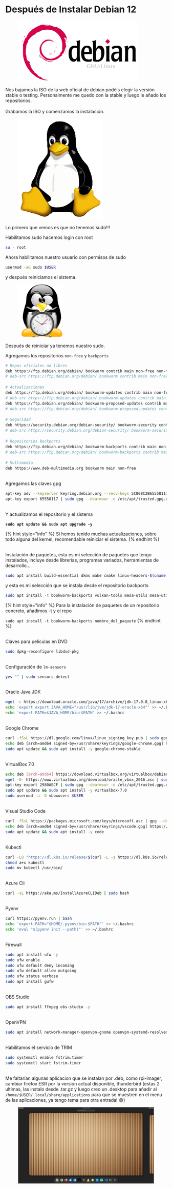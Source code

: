 # Después de Instalar Debian 12

<figure><img src="../.gitbook/assets/pngwing.com.png" alt="" width="375"><figcaption></figcaption></figure>

Nos bajamos la ISO de la web oficial de debian podéis elegir la versión stable o testing. Personalmente me quedo con la stable y luego le añado los repositorios. \
\
Grabamos la ISO y comenzamos la instalación.



<figure><img src="../.gitbook/assets/Tux.png" alt=""><figcaption></figcaption></figure>

Lo primero que vemos es que no tenemos sudo!!!

Habilitamos sudo hacemos login con root

```sh
su - root
```

Ahora habilitamos nuestro usuario con permisos de sudo

```sh
usermod -aG sudo $USER
```

y después reiniciamos el sistema.

<figure><img src="../.gitbook/assets/NicePng_linux-penguin-png_7963695.png" alt="" width="138"><figcaption></figcaption></figure>

Después de reiniciar ya tenemos nuestro sudo.&#x20;

Agregamos los repositorios `non-free` y `backports`

```sh
# Repos oficiales no libres
deb https://ftp.debian.org/debian/ bookworm contrib main non-free non-free-firmware
# deb-src https://ftp.debian.org/debian/ bookworm contrib main non-free non-free-firmware

# Actualizaciones
deb https://ftp.debian.org/debian/ bookworm-updates contrib main non-free non-free-firmware
# deb-src https://ftp.debian.org/debian/ bookworm-updates contrib main non-free non-free-firmware
deb https://ftp.debian.org/debian/ bookworm-proposed-updates contrib main non-free non-free-firmware
# deb-src https://ftp.debian.org/debian/ bookworm-proposed-updates contrib main non-free non-free-firmware

# Seguridad
deb https://security.debian.org/debian-security/ bookworm-security contrib main non-free non-free-firmware
# deb-src https://security.debian.org/debian-security/ bookworm-security contrib main non-free non-free-firmware

# Repositorios Backports
deb https://ftp.debian.org/debian/ bookworm-backports contrib main non-free non-free-firmware
# deb-src https://ftp.debian.org/debian/ bookworm-backports contrib main non-free non-free-firmware

# Multimedia
deb https://www.deb-multimedia.org bookworm main non-free
```

\
Agregamos las claves gpg

```sh
apt-key adv --keyserver keyring.debian.org --recv-keys 5C808C2B65558117
apt-key export 65558117 | sudo gpg --dearmour -o /etc/apt/trusted.gpg.d/debian-multimedia.gpg
```

\
Y actualizamos el repositorio y el sistema

<pre class="language-sh"><code class="lang-sh"><strong>sudo apt update &#x26;&#x26; sudo apt upgrade -y
</strong></code></pre>

{% hint style="info" %}
Si hemos tenido muchas actualizaciones, sobre todo alguna del kernel, recomendable reiniciar el sistema.
{% endhint %}

\
Instalación de paquetes, esta es mi selección de paquetes que tengo instalados, incluye desde librerías, programas variados, herramientas de desarrollo...

```sh
sudo apt install build-essential dkms make cmake linux-headers-$(uname -r) amd64-microcode firmware-linux-nonfree util-linux cifs-utils libfuse2 sysfsutils zlib1g-dev libbz2-dev libreadline-dev iperf3 libiperf0 apt-transport-https ca-certificates software-properties-common dirmngr gnupg openssl libssl-dev sshfs libgbm1 libgjs0g libsqlite3-dev jq libncursesw5-dev xz-utils tk-dev libxml2-dev libxmlsec1-dev libffi-dev liblzma-dev -y
```

y esta es mi selección que se instala desde el repositorio backports

```sh
sudo apt install -t bookworm-backports vulkan-tools mesa-utils mesa-utils-extra mesa-va-drivers mesa-vdpau-drivers mesa-vulkan-drivers mesa-opencl-icd libgl1-mesa-dri libglapi-mesa libglx-mesa0 libegl-mesa0 duf vim git curl wget nmap nvme-cli dexdump lm-sensors htop vlc libaacs0 libaacs-dev lame libbluray2 ffmpeg neofetch flac gparted meld filezilla solaar keepassxc gimp gimp-help-es gimp-data-extras v4l-utils libdvd-pkg libdvdread8 libavcodec59 papirus-icon-theme arc-theme python3 python3-pip python3-pil python3-pil.imagetk bpytop python3-psutil libglib2.0-dev-bin gir1.2-gtk-4.0 gjs libgtk-4-1 libgtk-4-bin libgtk-4-common libxatracker2 ttf-mscorefonts-installer gir1.2-gtop-2.0 p7zip-full rar unrar zip unzip bzip2 gnome-shell-extension-manager gnome-maps gnome-weather -y
```

{% hint style="info" %}
Para la instalación de paquetes de un repositorio concreto, añadimos -t y el repo

`sudo apt install -t bookworm-backports nombre_del_paquete`
{% endhint %}

\
Claves para películas en DVD

```sh
sudo dpkg-reconfigure libdvd-pkg
```

\
Configuración de `lm-sensors`

```sh
yes "" | sudo sensors-detect
```

\
Oracle Java JDK

```sh
wget -c https://download.oracle.com/java/17/archive/jdk-17.0.8_linux-x64_bin.deb
echo 'export export JAVA_HOME="/usr/lib/jvm/jdk-17-oracle-x64"' >> ~/.bashrc
echo 'export PATH=$JAVA_HOME/bin:$PATH' >> ~/.bashrc
```

\
Google Chrome

```sh
curl -fSsL https://dl.google.com/linux/linux_signing_key.pub | sudo gpg --dearmor | sudo tee /usr/share/keyrings/google-chrome.gpg >> /dev/null
echo deb [arch=amd64 signed-by=/usr/share/keyrings/google-chrome.gpg] http://dl.google.com/linux/chrome/deb/ stable main | sudo tee /etc/apt/sources.list.d/google-chrome.list
sudo apt update && sudo apt install -y google-chrome-stable
```

\
VirtualBox 7.0

```sh
echo deb [arch=amd64] https://download.virtualbox.org/virtualbox/debian bookworm contrib | sudo tee /etc/apt/sources.list.d/virtualbox.list
wget -O- https://www.virtualbox.org/download/oracle_vbox_2016.asc | sudo apt-key add -
apt-key export 2980AECF | sudo gpg --dearmour -o /etc/apt/trusted.gpg.d/virtualbox.gpg
sudo apt update && sudo apt install -y virtualbox-7.0
sudo usermod -a -G vboxusers $USER
```

\
Visual Studio Code

```sh
curl -fSsL https://packages.microsoft.com/keys/microsoft.asc | gpg --dearmor | sudo tee /usr/share/keyrings/vscode.gpg >/dev/null
echo deb [arch=amd64 signed-by=/usr/share/keyrings/vscode.gpg] https://packages.microsoft.com/repos/vscode stable main | sudo tee /etc/apt/sources.list.d/visual-studio.list
sudo apt update && sudo apt install -y code
```

\
Kubectl

```sh
curl -LO "https://dl.k8s.io/release/$(curl -L -s https://dl.k8s.io/release/stable.txt)/bin/linux/amd64/kubectl"
chmod a+x kubectl
sudo mv kubectl /usr/bin/
```

\
Azure Cli

```sh
curl -sL https://aka.ms/InstallAzureCLIDeb | sudo bash
```

\
Pyenv

```sh
curl https://pyenv.run | bash
echo 'export PATH="$HOME/.pyenv/bin:$PATH"' >> ~/.bashrc
echo 'eval "$(pyenv init --path)"' >> ~/.bashrc
```

\
Firewall

```sh
sudo apt install ufw -y
sudo ufw enable
sudo ufw default deny incoming
sudo ufw default allow outgoing
sudo ufw status verbose
sudo apt install gufw
```

\
OBS Studio

```sh
sudo apt install ffmpeg obs-studio -y
```

\
OpenVPN

```sh
sudo apt install network-manager-openvpn-gnome openvpn-systemd-resolved -y
```

\
Habilitamos el servicio de TRIM

```sh
sudo systemctl enable fstrim.timer
sudo systemctl start fstrim.timer
```

\
Me faltarían algunas aplicacion que se instalan por .deb, como rpi-imager, cambiar firefox ESR por la version actual disponible, thunderbird (estas 2 ultimas, las instalo desde .tar.gz y luego creo un .desktop para añadir al `/home/$USER/.local/share/applications` para que se muestren en el menu de las aplicaciones, ya tengo tema para otra entrada! :smile:)



<figure><img src="../.gitbook/assets/Captura desde 2023-08-23 21-24-06.png" alt=""><figcaption></figcaption></figure>
